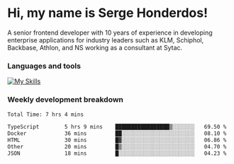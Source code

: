 # Hi, my name is Serge Honderdos!

A senior frontend developer with 10 years of experience in developing enterprise applications for industry leaders such as KLM, Schiphol, Backbase, Athlon, and NS working as a consultant at Sytac.

### Languages and tools
[![My Skills](https://skillicons.dev/icons?i=js,ts,angular,react,vue,nodejs,sqlite,postgres,mongodb,git,azure)](#)

### Weekly development breakdown
<!--START_SECTION:waka-->

```txt
Total Time: 7 hrs 4 mins

TypeScript        5 hrs 9 mins    █████████████████▒░░░░░░░   69.50 %
Docker            36 mins         ██░░░░░░░░░░░░░░░░░░░░░░░   08.10 %
HTML              30 mins         █▓░░░░░░░░░░░░░░░░░░░░░░░   06.86 %
Other             20 mins         █▒░░░░░░░░░░░░░░░░░░░░░░░   04.70 %
JSON              18 mins         █░░░░░░░░░░░░░░░░░░░░░░░░   04.23 %
```

<!--END_SECTION:waka-->
